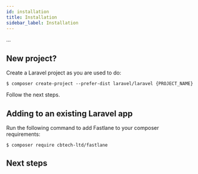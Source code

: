 ```yaml
---
id: installation
title: Installation
sidebar_label: Installation
---
```


...

## New project?

Create a Laravel project as you are used to do:

```shell
$ composer create-project --prefer-dist laravel/laravel {PROJECT_NAME}
``` 

Follow the next steps.


## Adding to an existing Laravel app

Run the following command to add Fastlane to your composer requirements:

```shell
$ composer require cbtech-ltd/fastlane
```

## Next steps
